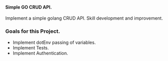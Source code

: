 #### Simple GO CRUD API.
Implement a simple golang CRUD API.
Skill development and improvement.

### Goals for this Project.
- Implement dotEnv passing of variables.
- Implement Tests.
- Implement Authentication.
